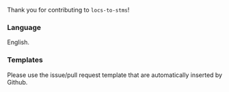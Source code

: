 Thank you for contributing to `locs-to-stms`!

### Language

English.

### Templates

Please use the issue/pull request template that are automatically inserted by
Github.

